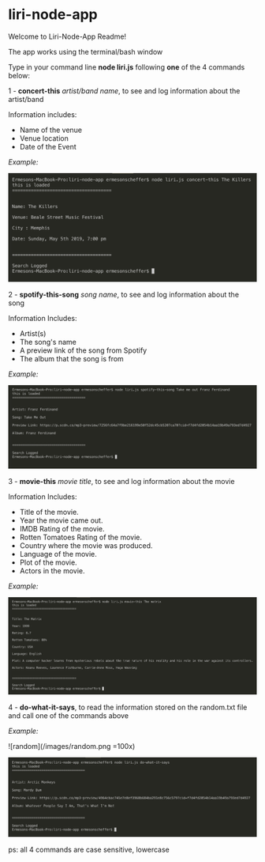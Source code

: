 # liri-node-app

Welcome to Liri-Node-App Readme!

The app works using the terminal/bash window

Type in your command line **node liri.js** following **one** of the 4 commands below:

1 - **concert-this** *artist/band name*, to see and log information about the artist/band

Information includes:

* Name of the venue
* Venue location
* Date of the Event

*Example:*

![concert this](/images/concert.png)



2 - **spotify-this-song** *song name*, to see and log information about the song

Information Includes:

* Artist(s)
* The song's name
* A preview link of the song from Spotify
* The album that the song is from

*Example:*

![spotify this song](/images/spotify.png)



3 - **movie-this** *movie title*, to see and log information about the movie

Information Includes:

  * Title of the movie.
  * Year the movie came out.
  * IMDB Rating of the movie.
  * Rotten Tomatoes Rating of the movie.
  * Country where the movie was produced.
  * Language of the movie.
  * Plot of the movie.
  * Actors in the movie.



*Example:*

![movie this](/images/movie.png)



4 - **do-what-it-says**, to read the information stored on the random.txt file and call one of the commands above

*Example:*

![random](/images/random.png =100x)



![do what it says](/images/dowhat.png)


ps: all 4 commands are case sensitive, lowercase


